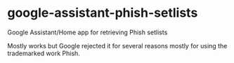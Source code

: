 # google-assistant-phish-setlists
Google Assistant/Home app for retrieving Phish setlists


Mostly works but Google rejected it for several reasons mostly for using the trademarked work Phish. 
